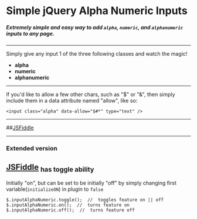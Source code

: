 # Simple jQuery Alpha Numeric Inputs

##### Extremely simple and easy way to add `alpha`, `numeric`, and `alphanumeric` inputs to any page.

---

Simply give any input 1 of the three following classes and watch the magic!
 - **alpha**
 - **numeric**
 - **alphanumeric**

---

If you'd like to allow a few other chars, such as "$" or "&", then simply include them in a data attribute named "allow", like so:
 
    <input class="alpha" data-allow="$#*" type="text" />

---

##[JSFiddle](https://jsfiddle.net/SpYk3/yda2cuoz/)

---

### Extended version
## [JSFiddle](https://jsfiddle.net/SpYk3/y7f0qLLd/) <sub>has toggle ability</sub>
Initially "on", but can be set to be initially "off" by simply changing first variable(`initializeON`) in plugin to `false`

    $.inputAlphaNumeric.toggle();  //  toggles feature on || off
    $.inputAlphaNumeric.on();  //  turns feature on
    $.inputAlphaNumeric.off();  //  turns feature off
